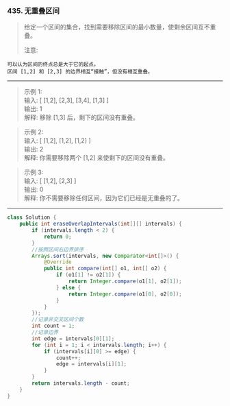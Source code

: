 ### 435. 无重叠区间

>给定一个区间的集合，找到需要移除区间的最小数量，使剩余区间互不重叠。
>
>注意:

    可以认为区间的终点总是大于它的起点。
    区间 [1,2] 和 [2,3] 的边界相互“接触”，但没有相互重叠。
***
>示例 1:  
>输入: [ [1,2], [2,3], [3,4], [1,3] ]  
>输出: 1  
>解释: 移除 [1,3] 后，剩下的区间没有重叠。  

>示例 2:  
>输入: [ [1,2], [1,2], [1,2] ]  
>输出: 2  
>解释: 你需要移除两个 [1,2] 来使剩下的区间没有重叠。  

>示例 3:  
>输入: [ [1,2], [2,3] ]  
>输出: 0  
>解释: 你不需要移除任何区间，因为它们已经是无重叠的了。  
***
```java
class Solution {
    public int eraseOverlapIntervals(int[][] intervals) {
        if (intervals.length < 2) {
            return 0;
        }
        //按照区间右边界排序
        Arrays.sort(intervals, new Comparator<int[]>() {
            @Override
            public int compare(int[] o1, int[] o2) {
                if (o1[1] != o2[1]) {
                    return Integer.compare(o1[1], o2[1]);
                } else {
                    return Integer.compare(o1[0], o2[0]);
                }
            }
        });
        //记录非交叉区间个数
        int count = 1;
        //记录边界
        int edge = intervals[0][1];
        for (int i = 1; i < intervals.length; i++) {
            if (intervals[i][0] >= edge) {
                count++;
                edge = intervals[i][1];
            }
        }
        return intervals.length - count;
    }
}
```
